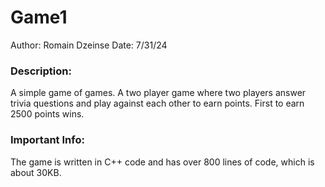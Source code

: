 # Game1

Author: Romain Dzeinse
Date: 7/31/24

<h3>Description:</h3>
  A simple game of games. A two player game where two players answer trivia questions and play against each other to earn points. First to earn 2500 points wins.

<h3>Important Info:</h3>
   <p color="green">The game is written in C++ code and has over 800 lines of code, which is about 30KB.</p>
